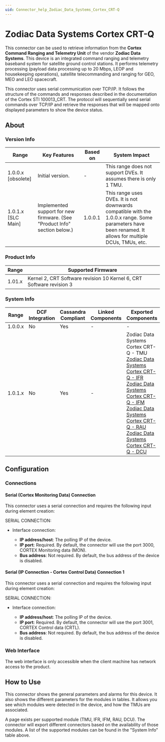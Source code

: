 ```yaml
---
uid: Connector_help_Zodiac_Data_Systems_Cortex_CRT-Q
---
```


# Zodiac Data Systems Cortex CRT-Q

This connector can be used to retrieve information from the **Cortex Command Ranging and Telemetry Unit** of the vendor **Zodiac Data Systems**. This device is an integrated command ranging and telemetry baseband system for satellite ground control stations. It performs telemetry processing (payload data processing up to 20 Mbps, LEOP and housekeeping operations), satellite telecommanding and ranging for GEO, MEO and LEO spacecraft.

This connector uses serial communication over TCP/IP. It follows the structure of the commands and responses described in the documentation of the Cortex STI 100013_CRT. The protocol will sequentially send serial commands over TCP/IP and retrieve the responses that will be mapped onto displayed parameters to show the device status.

## About

### Version Info

| **Range**            | **Key Features**                                                          | **Based on** | **System Impact**                                                                                                                                       |
|----------------------|---------------------------------------------------------------------------|--------------|---------------------------------------------------------------------------------------------------------------------------------------------------------|
| 1.0.0.x \[obsolete\] | Initial version.                                                          | \-           | This range does not support DVEs. It assumes there is only 1 TMU.                                                                                       |
| 1.0.1.x \[SLC Main\] | Implemented support for new firmware. (See "Product Info" section below.) | 1.0.0.1      | This range uses DVEs. It is not downwards compatible with the 1.0.0.x range. Some parameters have been renamed. It allows for multiple DCUs, TMUs, etc. |

### Product Info

| **Range** | **Supported Firmware**                                               |
|-----------|----------------------------------------------------------------------|
| 1.01.x    | Kernel 2, CRT Software revision 10 Kernel 6, CRT Software revision 3 |

### System Info

| **Range** | **DCF Integration** | **Cassandra Compliant** | **Linked Components** | **Exported Components**                                                                                                                                                                                                                                                                                                                                                                                                                                                                                    |
|-----------|---------------------|-------------------------|-----------------------|------------------------------------------------------------------------------------------------------------------------------------------------------------------------------------------------------------------------------------------------------------------------------------------------------------------------------------------------------------------------------------------------------------------------------------------------------------------------------------------------------------|
| 1.0.0.x   | No                  | Yes                     | \-                    | \-                                                                                                                                                                                                                                                                                                                                                                                                                                                                                                         |
| 1.0.1.x   | No                  | Yes                     | \-                    | Zodiac Data Systems Cortex CRT-Q - TMU<br>[Zodiac Data Systems Cortex CRT-Q - IFR](xref:Connector_help_Zodiac_Data_Systems_Cortex_CRT-Q_-_IFR)<br>[Zodiac Data Systems Cortex CRT-Q - IFM](xref:Connector_help_Zodiac_Data_Systems_Cortex_CRT-Q_-_IFM)<br>[Zodiac Data Systems Cortex CRT-Q - RAU](xref:Connector_help_Zodiac_Data_Systems_Cortex_CRT-Q_-_RAU)<br>[Zodiac Data Systems Cortex CRT-Q - DCU](xref:Connector_help_Zodiac_Data_Systems_Cortex_CRT-Q_-_DCU) |

## Configuration

### Connections

#### Serial (Cortex Monitoring Data) Connection

This connector uses a serial connection and requires the following input during element creation:

SERIAL CONNECTION:

- Interface connection:

  - **IP address/host**: The polling IP of the device.
  - **IP port**: Required. By default, the connector will use the port 3000, CORTEX Monitoring data (MON).
  - **Bus address**: Not required. By default, the bus address of the device is disabled.

#### Serial (IP Connection - Cortex Control Data) Connection 1

This connector uses a serial connection and requires the following input during element creation:

SERIAL CONNECTION:

- Interface connection:

  - **IP address/host**: The polling IP of the device.
  - **IP port**: Required. By default, the connector will use the port 3001, CORTEX Control data (CRTL).
  - **Bus address**: Not required. By default, the bus address of the device is disabled.

### Web Interface

The web interface is only accessible when the client machine has network access to the product.

## How to Use

This connector shows the general parameters and alarms for this device. It also shows the different parameters for the modules in tables. It allows you see which modules were detected in the device, and how the TMUs are associated.

A page exists per supported module (TMU, IFR, IFM, RAU, DCU). The connector will export different connectors based on the availability of those modules. A list of the supported modules can be found in the "System Info" table above.
